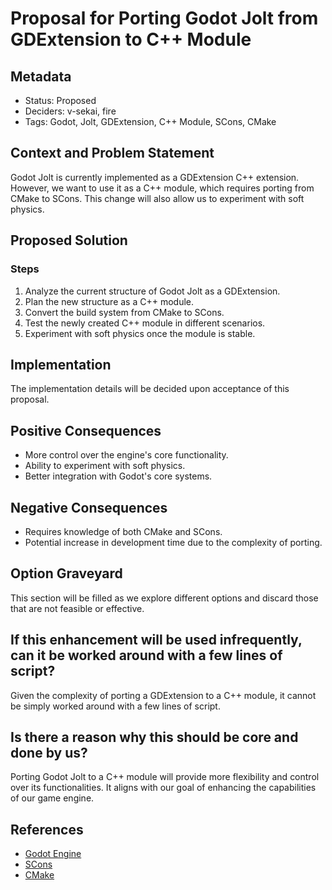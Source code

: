 # Proposal for Porting Godot Jolt from GDExtension to C++ Module

## Metadata

- Status: Proposed
- Deciders: v-sekai, fire
- Tags: Godot, Jolt, GDExtension, C++ Module, SCons, CMake

## Context and Problem Statement

Godot Jolt is currently implemented as a GDExtension C++ extension. However, we want to use it as a C++ module, which requires porting from CMake to SCons. This change will also allow us to experiment with soft physics.

## Proposed Solution

### Steps

1. Analyze the current structure of Godot Jolt as a GDExtension.
2. Plan the new structure as a C++ module.
3. Convert the build system from CMake to SCons.
4. Test the newly created C++ module in different scenarios.
5. Experiment with soft physics once the module is stable.

## Implementation

The implementation details will be decided upon acceptance of this proposal.

## Positive Consequences

- More control over the engine's core functionality.
- Ability to experiment with soft physics.
- Better integration with Godot's core systems.

## Negative Consequences

- Requires knowledge of both CMake and SCons.
- Potential increase in development time due to the complexity of porting.

## Option Graveyard

This section will be filled as we explore different options and discard those that are not feasible or effective.

## If this enhancement will be used infrequently, can it be worked around with a few lines of script?

Given the complexity of porting a GDExtension to a C++ module, it cannot be simply worked around with a few lines of script.

## Is there a reason why this should be core and done by us?

Porting Godot Jolt to a C++ module will provide more flexibility and control over its functionalities. It aligns with our goal of enhancing the capabilities of our game engine.

## References

- [Godot Engine](https://godotengine.org/)
- [SCons](https://scons.org/)
- [CMake](https://cmake.org/)